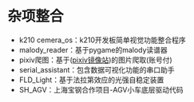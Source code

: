 # 杂项整合
* k210 cemera_os：k210开发板简单视觉功能整合程序
* malody_reader：基于pygame的malody读谱器
* pixiv爬图：基于([pixiv镜像站](https://pixivic.com/))的图片爬取(账号付)
* serial_assistant：包含数据可视化功能的串口助手
* FLD_Light：基于法拉第效应的光强自稳定装置
* SH_AGV：上海宝钢合作项目-AGV小车底层驱动代码
